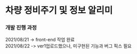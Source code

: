 # 차량 정비주기 및 정보 알리미
<h3>개발 진행 과정</h3>
2021/08/21 -> front-end 작업 완료<br>
2021/08/22 -> ver1업로드했으나, 미구현된 기능과 버그 픽스 필요 
